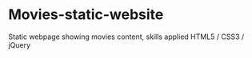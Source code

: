 # Movies-static-website
Static webpage showing movies content, skills applied HTML5 / CSS3 / jQuery
